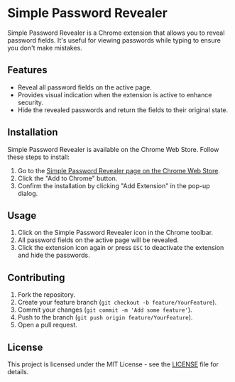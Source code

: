 # Simple Password Revealer

Simple Password Revealer is a Chrome extension that allows you to reveal password fields. It's useful for viewing passwords while typing to ensure you don't make mistakes.

## Features

- Reveal all password fields on the active page.
- Provides visual indication when the extension is active to enhance security.
- Hide the revealed passwords and return the fields to their original state.

## Installation

Simple Password Revealer is available on the Chrome Web Store. Follow these steps to install:

1. Go to the [Simple Password Revealer page on the Chrome Web Store](#).
2. Click the "Add to Chrome" button.
3. Confirm the installation by clicking "Add Extension" in the pop-up dialog.

## Usage

1. Click on the Simple Password Revealer icon in the Chrome toolbar.
2. All password fields on the active page will be revealed.
3. Click the extension icon again or press `ESC` to deactivate the extension and hide the passwords.

## Contributing

1. Fork the repository.
2. Create your feature branch (`git checkout -b feature/YourFeature`).
3. Commit your changes (`git commit -m 'Add some feature'`).
4. Push to the branch (`git push origin feature/YourFeature`).
5. Open a pull request.

## License

This project is licensed under the MIT License - see the [LICENSE](LICENSE) file for details.
